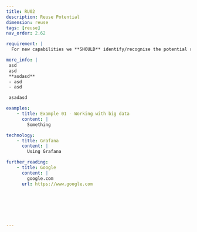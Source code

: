 ```yaml
---
title: RU02
description: Reuse Potential
dimension: reuse
tags: [reuse]
nav_order: 2.62

requirement: |
  For new capabilities we **SHOULD** identify/recognise the potential reuse opportunities which may drive design decisions, benefits etc.

more_info: |
 asd
 asd
 **asdasd**
 - asd 
 - asd

 asadasd

examples: 
    - title: Example 01 - Working with big data
      content: |
        Something

technology:
    - title: Grafana
      content: |
        Using Grafana

further_reading:
    - title: Google
      content: |
        google.com
      url: https://www.google.com







---
```

